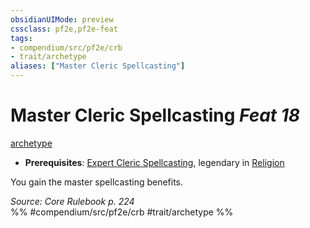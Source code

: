 ```yaml
---
obsidianUIMode: preview
cssclass: pf2e,pf2e-feat
tags:
- compendium/src/pf2e/crb
- trait/archetype
aliases: ["Master Cleric Spellcasting"]
---
```

# Master Cleric Spellcasting  *Feat 18*  
[archetype](archetype.md "Archetype Feat Trait")  

- **Prerequisites**: [Expert Cleric Spellcasting](expert-cleric-spellcasting.md), legendary in [Religion](skills.md#Religion)

You gain the master spellcasting benefits.

*Source: Core Rulebook p. 224*  
%% #compendium/src/pf2e/crb #trait/archetype %%